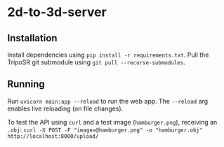 # 2d-to-3d-server

## Installation

Install dependencies using `pip install -r requirements.txt`. Pull the TripoSR git submodule using `git pull --recurse-submodules`.

## Running

Run `uvicorn main:app --reload` to run the web app. The `--reload` arg enables live reloading (on file changes).

To test the API using `curl` and a test image (`hamburger.png`), receiving an `.obj`: `curl -X POST -F "image=@hamburger.png" -o "hamburger.obj" http://localhost:8000/upload/`
